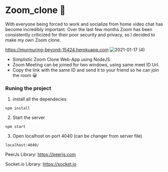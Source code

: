 ﻿# Zoom_clone 🚀
 
 
With everyone being forced to work and socialize from home video chat has become incredibly important. Over the last few months Zoom has been consistently criticized for their poor security and privacy, so I decided to make my own Zoom clone.

https://murmuring-beyond-15424.herokuapp.com
![2021-01-17 (4)](https://user-images.githubusercontent.com/71940376/104870293-690e6300-5948-11eb-9b33-2f641370574b.png)



- Simplistic Zoom Clone Web-App using NodeJS.
- Zoom Meeting can be joined for two windows, using same meet ID Url.
- Copy the link with the same ID  and send it to your friend so he can join the room  😀



### Runing the project 

1. install all the dependecies

 
`npm install  `

2. Start the server 

`npm start `

3. Open localhost on port 4040 (can be changer from server file) 

`localhost:4040/`



PeerJs Library: https://peerjs.com

Socket.io Library: https://socket.io
